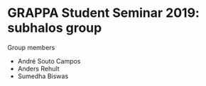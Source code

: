 # GRAPPA Student Seminar 2019: subhalos group

Group members
* André Souto Campos
* Anders Rehult
* Sumedha Biswas
